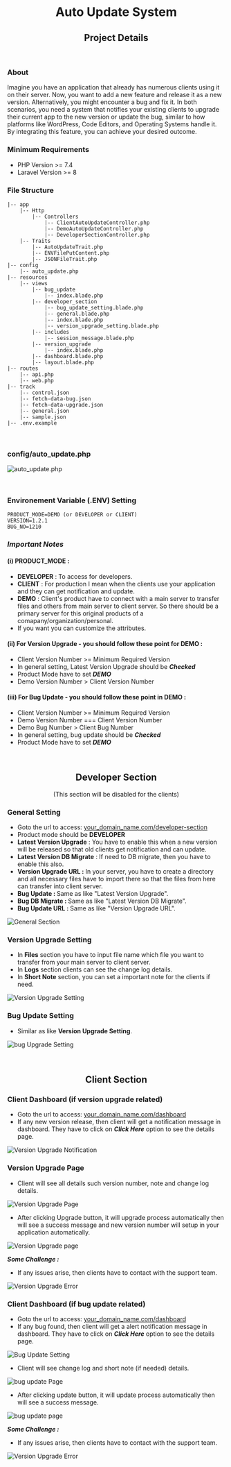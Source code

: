 <div align="center">
    <h1>Auto Update System</h1>
    <h2>Project Details</h2>
</div>

<br>

### About
Imagine you have an application that already has numerous clients using it on their server. Now, you want to add a new feature and release it as a new version. Alternatively, you might encounter a bug and fix it. In both scenarios, you need a system that notifies your existing clients to upgrade their current app to the new version or update the bug, similar to how platforms like WordPress, Code Editors, and Operating Systems handle it. By integrating this feature, you can achieve your desired outcome.



### Minimum Requirements
- PHP Version >= 7.4
- Laravel Version >= 8

### File Structure

```
|-- app 
    |-- Http
        |-- Controllers
            |-- ClientAutoUpdateController.php
            |-- DemoAutoUpdateController.php
            |-- DeveloperSectionController.php
    |-- Traits
        |-- AutoUpdateTrait.php
        |-- ENVFilePutContent.php
        |-- JSONFileTrait.php
|-- config 
    |-- auto_update.php
|-- resources 
    |-- views
        |-- bug_update
            |-- index.blade.php
        |-- developer_section
            |-- bug_update_setting.blade.php
            |-- general.blade.php
            |-- index.blade.php
            |-- version_upgrade_setting.blade.php
        |-- includes
            |-- session_message.blade.php
        |-- version_upgrade
            |-- index.blade.php
        |-- dashboard.blade.php    
        |-- layout.blade.php    
|-- routes 
    |-- api.php
    |-- web.php
|-- track 
    |-- control.json
    |-- fetch-data-bug.json
    |-- fetch-data-upgrade.json
    |-- general.json
    |-- sample.json
|-- .env.example 
```

<br>

### config/auto_update.php
![auto_update.php](https://snipboard.io/OuNIDK.jpg)

<br>

### Environement Variable (.ENV) Setting
```
PRODUCT_MODE=DEMO (or DEVELOPER or CLIENT)
VERSION=1.2.1
BUG_NO=1210 
```

### <i><b>Important Notes  </b></i> <br>

#### (i) PRODUCT_MODE :
- <b>DEVELOPER</b> : To access for developers.
- <b>CLIENT</b> : For production I mean when the clients use your application and they can get notification and update.
- <b>DEMO</b> : Client's product have to connect with a main server to transfer files and others from main server to client server. So there should be a primary server for this original products of a comapany/organization/personal. 
- If you want you can customize the attributes.

#### (ii) For Version Upgrade - you should follow these point for DEMO :

- Client Version Number >= Minimum Required Version
- In general setting, Latest Version Upgrade should be <b><i>Checked</i></b>
- Product Mode  have to set <b><i>DEMO</i></b>
- Demo Version Number > Client Version Number

#### (iii) For Bug Update - you should follow  these point in DEMO :

- Client Version Number >= Minimum Required Version
- Demo Version Number === Client Version Number
- Demo Bug Number > Client Bug Number
- In general setting, bug update should be <b><i>Checked</i></b>
- Product Mode have to set <b><i>DEMO</i></b>




<br>

<div align="center">
    <h2>Developer Section</h2>
    <p>(This section will be disabled for the clients)</p>
</div>


### General Setting 
- Goto the url to access: [your_domain_name.com/developer-section]()
- Product mode should be <b>DEVELOPER</b> 
- <b>Latest Version Upgrade</b> : You have to enable this when a new version will be released so that old clients get notification and can update.
- <b>Latest Version DB Migrate</b> : If need to DB migrate, then you have to enable this also. 
- <b>Version Upgrade URL :</b>  In your server, you have to create a directory and all necessary files have to import there so that the files from here can transfer into client server.
- <b>Bug Update : </b>  Same as like "Latest Version Upgrade".
- <b>Bug DB Migrate : </b>  Same as like "Latest Version DB Migrate".
- <b>Bug Update URL : </b>  Same as like "Version Upgrade URL".


![General Section](https://snipboard.io/XSRbpG.jpg)


### Version Upgrade Setting
- In <b>Files</b> section you have to input file name which file you want to transfer from your main server to client server.
- In <b>Logs</b> section clients can see the change log details.
- In <b>Short Note</b> section, you can set a important note for the clients if need.

![Version Upgrade Setting](https://snipboard.io/i1tBSJ.jpg)

### Bug Update Setting

- Similar as like <b>Version Upgrade Setting</b>.


![bug Upgrade Setting](https://snipboard.io/jCdwKe.jpg)

<br>

<div align="center">
    <h2>Client Section</h2>
</div>


### Client Dashboard (if version upgrade related)
- Goto the url to access: [your_domain_name.com/dashboard]()
- If any new version release, then client will get a notification message in dashboard. They have to click on <b><i>Click Here</i></b> option to see the details page. 

![Version Upgrade Notification](https://snipboard.io/dxfblN.jpg)

### Version Upgrade Page

- Client will see all details such version number, note and change log details.

![Version Upgrade Page](https://snipboard.io/W5HBkf.jpg)

- After clicking Upgrade button, it will upgrade process automatically then will see a success message and new version number will setup in your application automatically.

![Version Upgrade page](https://snipboard.io/VDHoXi.jpg)

<i><b>Some Challenge : </b></i> <br>
- If any issues arise, then clients have to contact with the support team. 

![Version Upgrade Error](https://snipboard.io/7W46AY.jpg)


### Client Dashboard (if bug update related)
- Goto the url to access: [your_domain_name.com/dashboard]()
- If any bug found, then client will get a alert notification message in dashboard. They have to click on <b><i>Click Here</i></b> option to see the details page. 

![Bug Update Setting](https://snipboard.io/wKyWc7.jpg)

- Client will see change log and  short note (if needed) details.

![bug update Page](https://snipboard.io/Blwio7.jpg)


- After clicking update button, it will update process automatically then will see a success message.

![bug update page](https://snipboard.io/2kBIhW.jpg)

<i><b>Some Challenge : </b></i> <br>
- If any issues arise, then clients have to contact with the support team. 

![Version Upgrade Error](https://snipboard.io/9LevBw.jpg)

